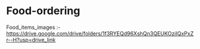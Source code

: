 # Food-ordering

Food_items_images :- https://drive.google.com/drive/folders/1f3RYEQd96XshQn3QEUKOziIQxPxZr--H?usp=drive_link
